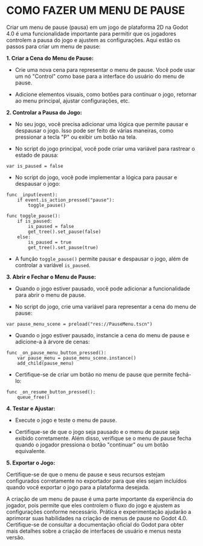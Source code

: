 # COMO FAZER UM MENU DE PAUSE
Criar um menu de pause (pausa) em um jogo de plataforma 2D na Godot 4.0 é uma funcionalidade importante para permitir que os jogadores controlem a pausa do jogo e ajustem as configurações. Aqui estão os passos para criar um menu de pause:

**1. Criar a Cena do Menu de Pause:**

- Crie uma nova cena para representar o menu de pause. Você pode usar um nó "Control" como base para a interface do usuário do menu de pause.

- Adicione elementos visuais, como botões para continuar o jogo, retornar ao menu principal, ajustar configurações, etc.

**2. Controlar a Pausa do Jogo:**

- No seu jogo, você precisa adicionar uma lógica que permite pausar e despausar o jogo. Isso pode ser feito de várias maneiras, como pressionar a tecla "P" ou exibir um botão na tela.

- No script do jogo principal, você pode criar uma variável para rastrear o estado de pausa:

```gdscript
var is_paused = false
```

- No script do jogo, você pode implementar a lógica para pausar e despausar o jogo:

```gdscript
func _input(event):
    if event.is_action_pressed("pause"):
        toggle_pause()
    
func toggle_pause():
    if is_paused:
        is_paused = false
        get_tree().set_pause(false)
    else:
        is_paused = true
        get_tree().set_pause(true)
```

- A função `toggle_pause()` permite pausar e despausar o jogo, além de controlar a variável `is_paused`.

**3. Abrir e Fechar o Menu de Pause:**

- Quando o jogo estiver pausado, você pode adicionar a funcionalidade para abrir o menu de pause.

- No script do jogo, crie uma variável para representar a cena do menu de pause:

```gdscript
var pause_menu_scene = preload("res://PauseMenu.tscn")
```

- Quando o jogo estiver pausado, instancie a cena do menu de pause e adicione-a à árvore de cenas:

```gdscript
func _on_pause_menu_button_pressed():
    var pause_menu = pause_menu_scene.instance()
    add_child(pause_menu)
```

- Certifique-se de criar um botão no menu de pause que permite fechá-lo:

```gdscript
func _on_resume_button_pressed():
    queue_free()
```

**4. Testar e Ajustar:**

- Execute o jogo e teste o menu de pause.

- Certifique-se de que o jogo seja pausado e o menu de pause seja exibido corretamente. Além disso, verifique se o menu de pause fecha quando o jogador pressiona o botão "continuar" ou um botão equivalente.

**5. Exportar o Jogo:**

Certifique-se de que o menu de pause e seus recursos estejam configurados corretamente no exportador para que eles sejam incluídos quando você exportar o jogo para a plataforma desejada.

A criação de um menu de pause é uma parte importante da experiência do jogador, pois permite que eles controlem o fluxo do jogo e ajustem as configurações conforme necessário. Prática e experimentação ajudarão a aprimorar suas habilidades na criação de menus de pause no Godot 4.0. Certifique-se de consultar a documentação oficial do Godot para obter mais detalhes sobre a criação de interfaces de usuário e menus nesta versão.